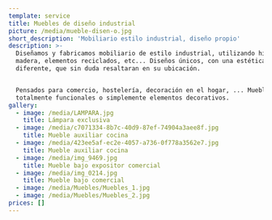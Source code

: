 ```yaml
---
template: service
title: Muebles de diseño industrial
picture: /media/mueble-disen-o.jpg
short_description: 'Mobiliario estilo industrial, diseño propio'
description: >-
  Diseñamos y fabricamos mobiliario de estilo industrial, utilizando hierro,
  madera, elementos reciclados, etc... Diseños únicos, con una estética
  diferente, que sin duda resaltaran en su ubicación.


  Pensados para comercio, hostelería, decoración en el hogar, ... Muebles
  totalmente funcionales o simplemente elementos decorativos.
gallery:
  - image: /media/LAMPARA.jpg
    title: Lámpara exclusiva
  - image: /media/c7071334-8b7c-40d9-87ef-74904a3aee8f.jpg
    title: Mueble auxiliar cocina
  - image: /media/423ee5af-ec2e-4057-a736-0f778a3562e7.jpg
    title: Mueble auxiliar cocina
  - image: /media/img_9469.jpg
    title: Mueble bajo expositor comercial
  - image: /media/img_0214.jpg
    title: Mueble bajo comercial
  - image: /media/Muebles/Muebles_1.jpg
  - image: /media/Muebles/Muebles_2.jpg
prices: []
---
```

